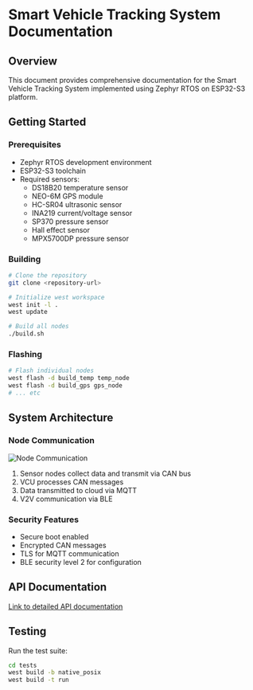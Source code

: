 # Smart Vehicle Tracking System Documentation

## Overview
This document provides comprehensive documentation for the Smart Vehicle Tracking System implemented using Zephyr RTOS on ESP32-S3 platform.

## Getting Started

### Prerequisites
- Zephyr RTOS development environment
- ESP32-S3 toolchain
- Required sensors:
  - DS18B20 temperature sensor
  - NEO-6M GPS module
  - HC-SR04 ultrasonic sensor
  - INA219 current/voltage sensor
  - SP370 pressure sensor
  - Hall effect sensor
  - MPX5700DP pressure sensor

### Building
```bash
# Clone the repository
git clone <repository-url>

# Initialize west workspace
west init -l .
west update

# Build all nodes
./build.sh
```

### Flashing
```bash
# Flash individual nodes
west flash -d build_temp temp_node
west flash -d build_gps gps_node
# ... etc
```

## System Architecture

### Node Communication
![Node Communication](assets/node_communication.png)

1. Sensor nodes collect data and transmit via CAN bus
2. VCU processes CAN messages
3. Data transmitted to cloud via MQTT
4. V2V communication via BLE

### Security Features
- Secure boot enabled
- Encrypted CAN messages
- TLS for MQTT communication
- BLE security level 2 for configuration

## API Documentation
[Link to detailed API documentation](api/README.md)

## Testing
Run the test suite:
```bash
cd tests
west build -b native_posix
west build -t run
```

